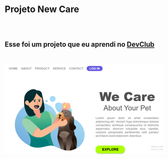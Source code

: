 <h1>Projeto New Care</h1>
<br>
<br>
<h2>Esse foi um projeto que eu aprendi no <a href="https://rodolfomori.com.br/devclub">DevClub</a></h2>
<br>
<br>
<img src="https://github.com/patriciah22/New-Care/blob/master/img/We%20care%201.png?raw=true"/>

